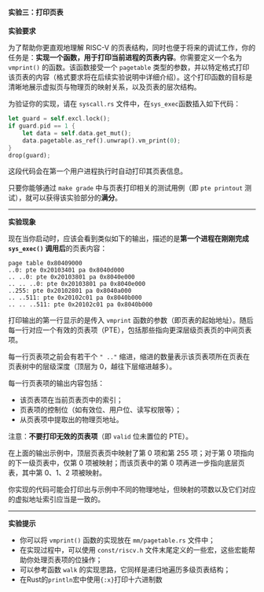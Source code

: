 #### 实验三：打印页表

**实验要求**

为了帮助你更直观地理解 RISC-V 的页表结构，同时也便于将来的调试工作，你的任务是：**实现一个函数，用于打印当前进程的页表内容**。你需要定义一个名为 `vmprint()` 的函数。该函数接受一个 `pagetable` 类型的参数，并以特定格式打印该页表的内容（格式要求将在后续实验说明中详细介绍）。这个打印函数的目标是清晰地展示虚拟页与物理页的映射关系，以及页表的层次结构。

为验证你的实现，请在 `syscall.rs` 文件中，在`sys_exec`函数插入如下代码：

```rust
let guard = self.excl.lock();
if guard.pid == 1 {
    let data = self.data.get_mut();
    data.pagetable.as_ref().unwrap().vm_print(0);
}
drop(guard);
```

这段代码会在第一个用户进程执行时自动打印其页表信息。

只要你能够通过 `make grade` 中与页表打印相关的测试用例（即 `pte printout` 测试），就可以获得该实验部分的**满分**。

------

**实验现象**

现在当你启动时，应该会看到类似如下的输出，描述的是**第一个进程在刚刚完成 `sys_exec()` 调用后**的页表内容：

```
page table 0x80409000
..0: pte 0x20103401 pa 0x8040d000
.. ..0: pte 0x20103801 pa 0x8040e000
.. .. ..0: pte 0x20103801 pa 0x8040e000
..255: pte 0x20102801 pa 0x8040a000
.. ..511: pte 0x20102c01 pa 0x8040b000
.. .. ..511: pte 0x20102c01 pa 0x8040b000
```

打印输出的第一行显示的是传入 `vmprint` 函数的参数（即页表的起始地址）。随后每一行对应一个有效的页表项（PTE），包括那些指向更深层级页表页的中间页表项。

每一行页表项之前会有若干个 `" .."` 缩进，缩进的数量表示该页表项所在页表在页表树中的层级深度（顶层为 0，越往下层缩进越多）。

每一行页表项的输出内容包括：

- 该页表项在当前页表页中的索引；
- 页表项的控制位（如有效位、用户位、读写权限等）；
- 从页表项中提取出的物理页地址。

注意：**不要打印无效的页表项**（即 `valid` 位未置位的 PTE）。

在上面的输出示例中，顶层页表页中映射了第 0 项和第 255 项；对于第 0 项指向的下一级页表中，仅第 0 项被映射；而该页表中的第 0 项再进一步指向底层页表，其中第 0、1、2 项被映射。

你实现的代码可能会打印出与示例中不同的物理地址，但映射的项数以及它们对应的虚拟地址索引应当是一致的。

------

**实验提示**

- 你可以将 `vmprint()` 函数的实现放在 `mm/pagetable.rs` 文件中；
- 在实现过程中，可以使用 `const/riscv.h` 文件末尾定义的一些宏，这些宏能帮助你处理页表项的位操作；
- 可以参考函数 `walk` 的实现思路，它同样是递归地遍历多级页表结构；
- 在Rust的`println`宏中使用`{:x}`打印十六进制数